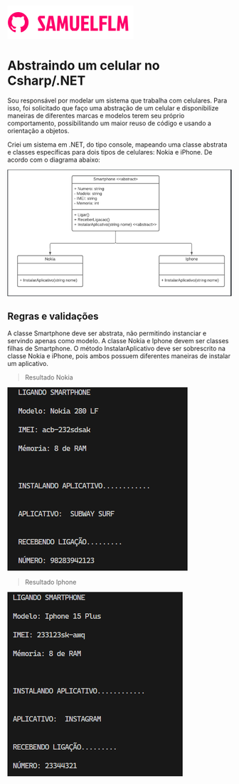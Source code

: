 <img src="Image/logo.png" alt="logo_samuelflm">


# Abstraindo um celular no Csharp/.NET

<p>
Sou responsável por modelar um sistema que trabalha com celulares. Para isso, foi solicitado que faço uma abstração de um celular e disponibilize maneiras de diferentes marcas e modelos terem seu próprio comportamento, possibilitando um maior reuso de código e usando a orientação a objetos.
</p>

Criei um sistema em .NET, do tipo console, mapeando uma classe abstrata e classes específicas para dois tipos de celulares: Nokia e iPhone. De acordo com o diagrama abaixo:
</p>

<img src="Image/desafio.png" alt="logo_samuelflm">

## Regras e validações

<p>
A classe Smartphone deve ser abstrata, não permitindo instanciar e servindo apenas como modelo.
A classe Nokia e Iphone devem ser classes filhas de Smartphone.
O método InstalarAplicativo deve ser sobrescrito na classe Nokia e iPhone, pois ambos possuem diferentes maneiras de instalar um aplicativo.
</p>

> Resultado Nokia

<img src="Image/result_nokia.png" alt="logo_samuelflm">

> Resultado Iphone

<img src="Image/result_iphone.png" alt="logo_samuelflm">

